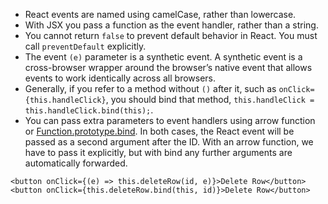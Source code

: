 - React events are named using camelCase, rather than lowercase.
- With JSX you pass a function as the event handler, rather than a string.
- You cannot return `false` to prevent default behavior in React. You must call `preventDefault` explicitly.
- The event `(e)` parameter is a synthetic event. A synthetic event is a cross-browser wrapper around the browser’s native event that allows events to work identically across all browsers.
- Generally, if you refer to a method without `()` after it, such as `onClick={this.handleClick}`, you should bind that method, `this.handleClick = this.handleClick.bind(this);`.
- You can pass extra parameters to event handlers using arrow function or [Function.prototype.bind](https://developer.mozilla.org/en-US/docs/Web/JavaScript/Reference/Global_objects/Function/bind). In both cases, the React event will be passed as a second argument after the ID. With an arrow function, we have to pass it explicitly, but with bind any further arguments are automatically forwarded.
```
<button onClick={(e) => this.deleteRow(id, e)}>Delete Row</button>
<button onClick={this.deleteRow.bind(this, id)}>Delete Row</button>
```